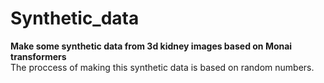 # Synthetic_data
**Make some synthetic data from 3d kidney images based on Monai transformers**
<br>The proccess of making this synthetic data is based on random numbers.

